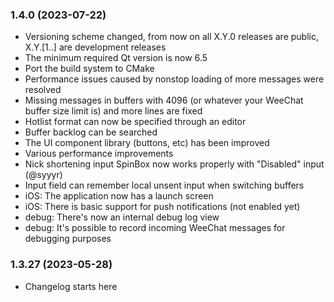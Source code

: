 ### 1.4.0 (2023-07-22)
- Versioning scheme changed, from now on all X.Y.0 releases are public, X.Y.[1..] are development releases
- The minimum required Qt version is now 6.5
- Port the build system to CMake
- Performance issues caused by nonstop loading of more messages were resolved
- Missing messages in buffers with 4096 (or whatever your WeeChat buffer size limit is) and more lines are fixed
- Hotlist format can now be specified through an editor
- Buffer backlog can be searched
- The UI component library (buttons, etc) has been improved
- Various performance improvements
- Nick shortening input SpinBox now works properly with "Disabled" input (@syyyr)
- Input field can remember local unsent input when switching buffers
- iOS: The application now has a launch screen
- iOS: There is basic support for push notifications (not enabled yet)
- debug: There's now an internal debug log view
- debug: It's possible to record incoming WeeChat messages for debugging purposes

### 1.3.27 (2023-05-28)
- Changelog starts here
